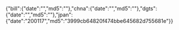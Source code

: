 {"bill":{"date":"","md5":""},"chna":{"date":"","md5":""},"dgts":{"date":"","md5":""},"jpan":{"date":"200117","md5":"3999cb64820f474bbe645682d755681e"}}
